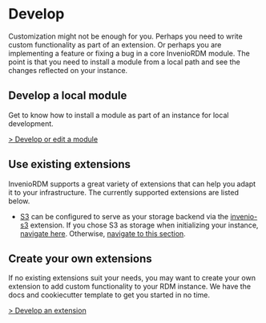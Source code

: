 # Develop

Customization might not be enough for you. Perhaps you need to write custom functionality as part of an extension.
Or perhaps you are implementing a feature or fixing a bug in a core InvenioRDM module.
The point is that you need to install a module from a local path
and see the changes reflected on your instance.

## Develop a local module

Get to know how to install a module as part of an instance for local development.

[> Develop or edit a module](develop.md)

## Use existing extensions

InvenioRDM supports a great variety of extensions that can help you adapt it to your infrastructure. The currently supported extensions are listed below.

- [S3](s3.md) can be configured to serve as your storage backend via the [invenio-s3](https://github.com/inveniosoftware/invenio-s3) extension. If you chose S3 as storage when initializing your instance, [navigate here](#i-chose-s3-when-initializing-the-repository). Otherwise, [navigate to this section](#i-didnt-choose-s3-when-initializing).

## Create your own extensions

If no existing extensions suit your needs, you may want to create your own extension to add custom functionality to your RDM instance. We have the docs and cookiecutter template to get you started in no time.

[> Develop an extension](custom.md)
